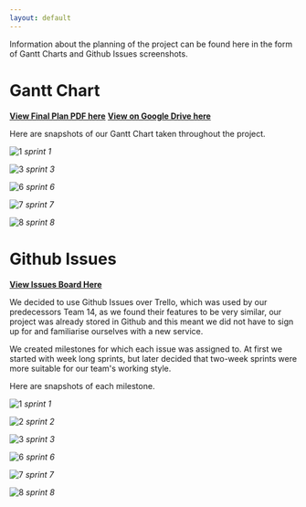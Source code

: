 ```yaml
---
layout: default
---
```

Information about the planning of the project can be found here in the form of Gantt Charts and Github Issues screenshots.

# Gantt Chart
[**View Final Plan PDF here**](https://bermuda-digital-entertainment.github.io/documents/assessment2/final_plan.pdf)
[**View on Google Drive here**](https://docs.google.com/spreadsheets/d/1htRc6RehZ0aLZ2r6Vf_DoDe_ONp8uhHhrF-iT5Chgdc/edit?usp=sharing)

Here are snapshots of our Gantt Chart taken throughout the project.

![1](/media/assessment2/plan_1.png)
*sprint 1*

![3](/media/assessment2/plan_3.png)
*sprint 3*

![6](/media/assessment2/plan_6.png)
*sprint 6*

![7](/media/assessment2/plan_7.png)
*sprint 7*

![8](/media/assessment2/plan_8.png)
*sprint 8*

# Github Issues
[**View Issues Board Here**](https://github.com/Bermuda-Digital-Entertainment/York-Pirates-2/issues)

We decided to use Github Issues over Trello, which was used by our predecessors Team 14, as we found their features to be very similar, our project was already stored in Github and this meant we did not have to sign up for and familiarise ourselves with a new service.

We created milestones for which each issue was assigned to. At first we started with week long sprints, but later decided that two-week sprints were more suitable for our team's working style.

Here are snapshots of each milestone.

![1](/media/assessment2/sprint1.png)
*sprint 1*

![2](/media/assessment2/sprint2.png)
*sprint 2*

![3](/media/assessment2/sprint3.png)
*sprint 3*

![6](/media/assessment2/sprint6.png)
*sprint 6*

![7](/media/assessment2/sprint7.png)
*sprint 7*

![8](/media/assessment2/sprint8.png)
*sprint 8*
